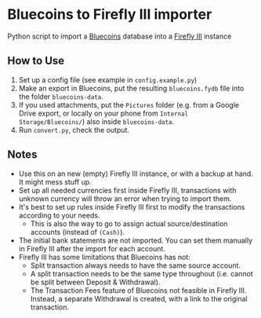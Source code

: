 # Bluecoins to Firefly III importer

Python script to import a [Bluecoins](https://play.google.com/store/apps/details?id=com.rammigsoftware.bluecoins) database into a [Firefly III](https://github.com/firefly-iii/firefly-iii/) instance

## How to Use

1. Set up a config file (see example in `config.example.py`)
2. Make an export in Bluecoins, put the resulting `bluecoins.fydb` file into the folder `bluecoins-data`.
3. If you used attachments, put the `Pictures` folder (e.g. from a Google Drive export, or locally on your phone from `Internal Storage/Bluecoins/`) also inside `bluecoins-data`.
4. Run `convert.py`, check the output.

## Notes

- Use this on an new (empty) Firefly III instance, or with a backup at hand. It might mess stuff up.
- Set up all needed currencies first inside Firefly III, transactions with unknown currency will throw an error when trying to import them.
- It's best to set up rules inside Firefly III first to modify the transactions according to your needs.
  - This is also the way to go to assign actual source/destination accounts (instead of `(Cash)`).
- The initial bank statements are not imported. You can set them manually in Firefly III after the import for each account.
- Firefly III has some limitations that Bluecoins has not:
  - Split transaction always needs to have the same source account.
  - A split transaction needs to be the same type throughout (i.e. cannot be split between Deposit & Withdrawal).
  - The Transaction Fees feature of Bluecoins not feasible in Firefly III. Instead, a separate Withdrawal is created, with a link to the original transaction.
